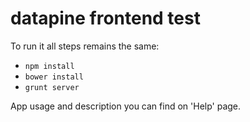 # datapine frontend test #

To run it all steps remains the same:
  * `npm install`
  * `bower install`
  * `grunt server`

App usage and description you can find on 'Help' page.
